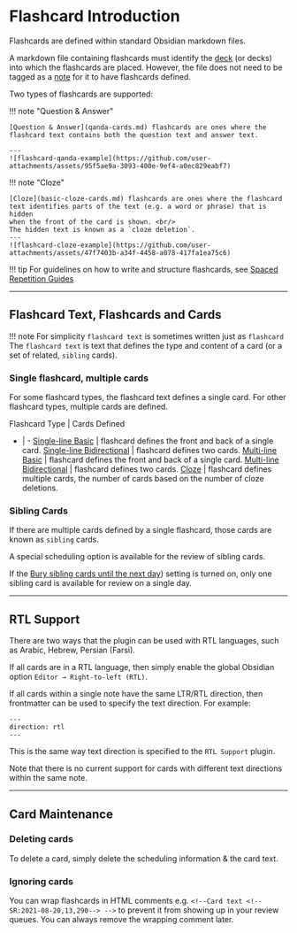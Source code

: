 # Flashcard Introduction

Flashcards are defined within standard Obsidian markdown files.

A markdown file containing flashcards must identify the [deck](decks.md) (or decks) into which the flashcards are placed. 
However, the file does not need to be tagged as a [note](../notes.md) for it to have flashcards defined.

Two types of flashcards are supported:

<div class="grid" markdown>

!!! note "Question & Answer"

    [Question & Answer](qanda-cards.md) flashcards are ones where the flashcard text contains both the question text and answer text.
    
    ---
    ![flashcard-qanda-example](https://github.com/user-attachments/assets/95f5ae9a-3093-400e-9ef4-a0ec829eabf7)

!!! note "Cloze"

    [Cloze](basic-cloze-cards.md) flashcards are ones where the flashcard text identifies parts of the text (e.g. a word or phrase) that is hidden 
    when the front of the card is shown. <br/>
    The hidden text is known as a `cloze deletion`.
    ---
    ![flashcard-cloze-example](https://github.com/user-attachments/assets/47f7403b-a34f-4458-a078-417fa1ea75c6)
</div>

!!! tip
    For guidelines on how to write and structure flashcards, see [Spaced Repetition Guides]( ../resources.md#flashcards)

---

## Flashcard Text, Flashcards and Cards

!!! note
    For simplicity `flashcard text` is sometimes written just as `flashcard`
The `flashcard text` is text that defines the type and content of a card (or a set of related, `sibling` cards).

### Single flashcard, multiple cards

For some flashcard types, the flashcard text defines a single card. For other flashcard types, multiple
cards are defined.

Flashcard Type | Cards Defined
- | -
[Single-line Basic](qanda-cards.md#single-line-basic) | flashcard defines the front and back of a single card.
[Single-line Bidirectional](qanda-cards.md#single-line-bidirectional) | flashcard defines two cards.
[Multi-line Basic](qanda-cards.md#multi-line-basic) | flashcard defines the front and back of a single card.
[Multi-line Bidirectional](qanda-cards.md#multi-line-bidirectional) | flashcard defines two cards.
[Cloze](basic-cloze-cards.md) | flashcard defines multiple cards, the number of cards based on the number of cloze deletions.

### Sibling Cards

If there are multiple cards defined by a single flashcard, those cards are known as `sibling` cards.

A special scheduling option is available for the review of sibling cards.

If the [Bury sibling cards until the next day]( ../plugin-settings.md#flashcard-review)) setting is turned on, 
only one sibling card is available for review on a single day.

---


## RTL Support

There are two ways that the plugin can be used with RTL languages, such as Arabic, Hebrew, Persian (Farsi).

If all cards are in a RTL language, then simply enable the global Obsidian option `Editor → Right-to-left (RTL)`.

If all cards within a single note have the same LTR/RTL direction, then frontmatter can be used to specify the text direction. For example:

```
---
direction: rtl
---
```

This is the same way text direction is specified to the `RTL Support` plugin.

Note that there is no current support for cards with different text directions within the same note.

---

## Card Maintenance

### Deleting cards

To delete a card, simply delete the scheduling information & the card text.

### Ignoring cards

You can wrap flashcards in HTML comments e.g. `<!--Card text <!--SR:2021-08-20,13,290--> -->` to prevent it from showing up in your review queues. You can always remove the wrapping comment later.
